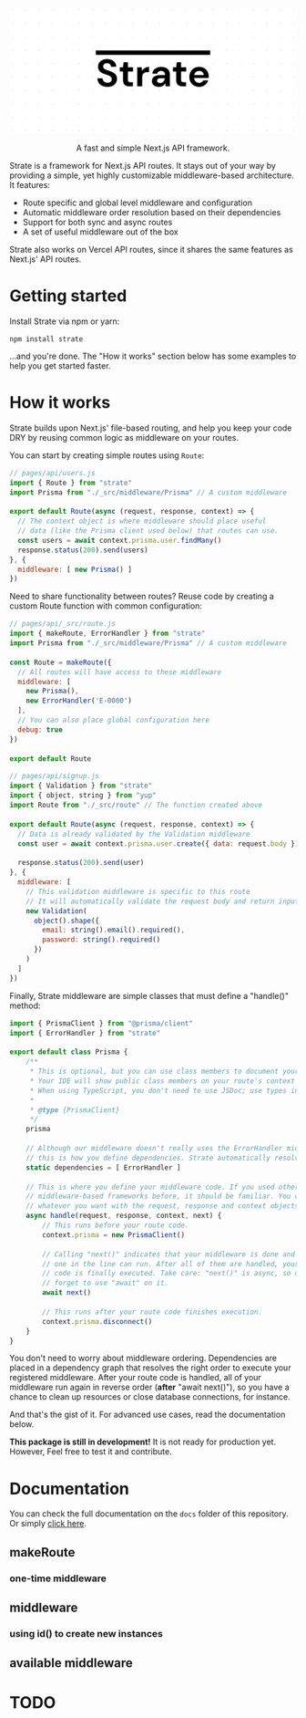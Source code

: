 <p align="center">
  <img src="assets/gh-header.svg">
</p>
<p align="center">
    A fast and simple Next.js API framework.
</p>

Strate is a framework for Next.js API routes. It stays out of your way by providing a simple, yet highly customizable 
middleware-based architecture. It features:

- Route specific and global level middleware and configuration
- Automatic middleware order resolution based on their dependencies
- Support for both sync and async routes
- A set of useful middleware out of the box

Strate also works on Vercel API routes, since it shares the same features as Next.js' API routes.

# Getting started
Install Strate via npm or yarn:

```
npm install strate
```

...and you're done. The "How it works" section below has some examples to help you get started faster.

# How it works

Strate builds upon Next.js' file-based routing, and help you keep your code DRY by reusing common logic as middleware on 
your routes. 

You can start by creating simple routes using `Route`:

```js
// pages/api/users.js
import { Route } from "strate"
import Prisma from "./_src/middleware/Prisma" // A custom middleware

export default Route(async (request, response, context) => {
  // The context object is where middleware should place useful
  // data (like the Prisma client used below) that routes can use.
  const users = await context.prisma.user.findMany()
  response.status(200).send(users)
}, {
  middleware: [ new Prisma() ]
})
```

Need to share functionality between routes? Reuse code by creating a custom Route function with common configuration:

```js
// pages/api/_src/route.js
import { makeRoute, ErrorHandler } from "strate"
import Prisma from "./_src/middleware/Prisma" // A custom middleware

const Route = makeRoute({
  // All routes will have access to these middleware
  middleware: [ 
    new Prisma(),
    new ErrorHandler('E-0000')
  ],
  // You can also place global configuration here
  debug: true
})

export default Route
```

```js
// pages/api/signup.js
import { Validation } from "strate"
import { object, string } from "yup"
import Route from "./_src/route" // The function created above
 
export default Route(async (request, response, context) => {
  // Data is already validated by the Validation middleware
  const user = await context.prisma.user.create({ data: request.body })

  response.status(200).send(user)
}, {
  middleware: [
    // This validation middleware is specific to this route
    // It will automatically validate the request body and return input errors
    new Validation(
      object().shape({
        email: string().email().required(),
        password: string().required()
      })
    )
  ]
})
```

Finally, Strate middleware are simple classes that must define a "handle()" method:

```js
import { PrismaClient } from "@prisma/client"
import { ErrorHandler } from "strate"

export default class Prisma {
    /**
     * This is optional, but you can use class members to document your middleware.
     * Your IDE will show public class members on your route's context object.
     * When using TypeScript, you don't need to use JSDoc; use types instead.
     *
     * @type {PrismaClient}
     */
    prisma

    // Although our middleware doesn't really uses the ErrorHandler middleware,
    // this is how you define dependencies. Strate automatically resolves them.
    static dependencies = [ ErrorHandler ]

    // This is where you define your middleware code. If you used other
    // middleware-based frameworks before, it should be familiar. You can do
    // whatever you want with the request, response and context objects.
    async handle(request, response, context, next) {
        // This runs before your route code.
        context.prisma = new PrismaClient()

        // Calling "next()" indicates that your middleware is done and the next
        // one in the line can run. After all of them are handled, your route
        // code is finally executed. Take care: "next()" is async, so don't
        // forget to use "await" on it.
        await next()

        // This runs after your route code finishes execution.
        context.prisma.disconnect()
    }
}
```

You don't need to worry about middleware ordering. Dependencies are placed in a dependency graph that resolves the right
order to execute your registered middleware. After your route code is handled, all of your middleware run again in
reverse order (**after** "await next()"), so you have a chance to clean up resources or close database connections, 
for instance.

And that's the gist of it. For advanced use cases, read the documentation below.

**This package is still in development!** It is not ready for production yet. However, Feel free to test it and 
contribute.

# Documentation
You can check the full documentation on the `docs` folder of this repository. Or simply [click here](./docs/readme.md).

## makeRoute
### one-time middleware

## middleware
### using id() to create new instances

## available middleware

# TODO